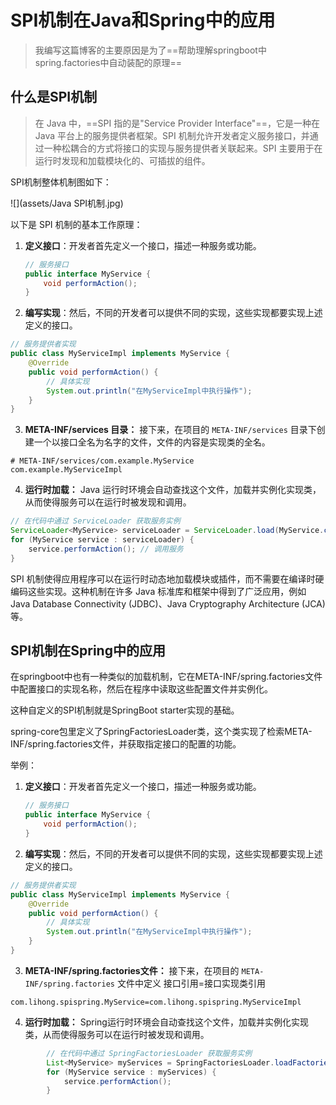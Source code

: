 # SPI机制在Java和Spring中的应用

>我编写这篇博客的主要原因是为了==帮助理解springboot中spring.factories中自动装配的原理==

## 什么是SPI机制

>在 Java 中，==SPI 指的是"Service Provider Interface"==，它是一种在 Java 平台上的服务提供者框架。SPI 机制允许开发者定义服务接口，并通过一种松耦合的方式将接口的实现与服务提供者关联起来。SPI 主要用于在运行时发现和加载模块化的、可插拔的组件。

SPI机制整体机制图如下：

![](assets/Java SPI机制.jpg)

以下是 SPI 机制的基本工作原理：

1. **定义接口**：开发者首先定义一个接口，描述一种服务或功能。

   ```java
   // 服务接口
   public interface MyService {
       void performAction();
   }
   ```

2. **编写实现**：然后，不同的开发者可以提供不同的实现，这些实现都要实现上述定义的接口。

```java
// 服务提供者实现
public class MyServiceImpl implements MyService {
    @Override
    public void performAction() {
        // 具体实现
        System.out.println("在MyServiceImpl中执行操作");
    }
}
```

3.  **META-INF/services 目录：** 接下来，在项目的 `META-INF/services` 目录下创建一个以接口全名为名字的文件，文件的内容是实现类的全名。

```shell
# META-INF/services/com.example.MyService
com.example.MyServiceImpl
```

4. **运行时加载：** Java 运行时环境会自动查找这个文件，加载并实例化实现类，从而使得服务可以在运行时被发现和调用。

```java
// 在代码中通过 ServiceLoader 获取服务实例
ServiceLoader<MyService> serviceLoader = ServiceLoader.load(MyService.class);
for (MyService service : serviceLoader) {
    service.performAction(); // 调用服务
}
```

SPI 机制使得应用程序可以在运行时动态地加载模块或插件，而不需要在编译时硬编码这些实现。这种机制在许多 Java 标准库和框架中得到了广泛应用，例如 Java Database Connectivity (JDBC)、Java Cryptography Architecture (JCA) 等。

## SPI机制在Spring中的应用

在springboot中也有一种类似的加载机制，它在META-INF/spring.factories文件中配置接口的实现名称，然后在程序中读取这些配置文件并实例化。

这种自定义的SPI机制就是SpringBoot starter实现的基础。

spring-core包里定义了SpringFactoriesLoader类，这个类实现了检索META-INF/spring.factories文件，并获取指定接口的配置的功能。

举例：

1. **定义接口**：开发者首先定义一个接口，描述一种服务或功能。

   ```java
   // 服务接口
   public interface MyService {
       void performAction();
   }
   ```

2. **编写实现**：然后，不同的开发者可以提供不同的实现，这些实现都要实现上述定义的接口。

```java
// 服务提供者实现
public class MyServiceImpl implements MyService {
    @Override
    public void performAction() {
        // 具体实现
        System.out.println("在MyServiceImpl中执行操作");
    }
}
```

3.  **META-INF/spring.factories文件：** 接下来，在项目的 `META-INF/spring.factories` 文件中定义 接口引用=接口实现类引用

```shell
com.lihong.spispring.MyService=com.lihong.spispring.MyServiceImpl
```

4. **运行时加载：** Spring运行时环境会自动查找这个文件，加载并实例化实现类，从而使得服务可以在运行时被发现和调用。

```java
        // 在代码中通过 SpringFactoriesLoader 获取服务实例
        List<MyService> myServices = SpringFactoriesLoader.loadFactories(MyService.class, Thread.currentThread().getContextClassLoader());
        for (MyService service : myServices) {
            service.performAction();
        }
```

